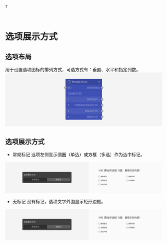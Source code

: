 ```index
7
```

```tag

```

```summary

```
# 选项展示方式

## 选项布局
用于设置选项图标的排列方式，可选方式有：垂直、水平和指定列数。
<img src='../../assets/snapshots/nodes/multiple-choice/node.png'>

## 选项展示方式
+ 常规标记
选项左侧显示圆圈（单选）或方框（多选）作为选中标记。

<img src='../../assets/snapshots/node-setting/adjust-layout/display-type/normal.png'>

+ 无标记
没有标记，选项文字外围显示矩形边框。

<img src='../../assets/snapshots/node-setting/adjust-layout/display-type/normal.png'>